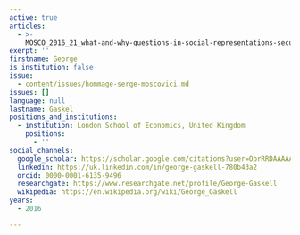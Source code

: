 ```yaml
---
active: true
articles:
  - >-
    MOSCO_2016_21_what-and-why-questions-in-social-representations-securing-moscovicis-legacy
exerpt: ''
firstname: George
is_institution: false
issue:
  - content/issues/hommage-serge-moscovici.md
issues: []
language: null
lastname: Gaskel
positions_and_institutions:
  - institution: London School of Economics, United Kingdom
    positions:
      - ''
social_channels:
  google_scholar: https://scholar.google.com/citations?user=ObrRRDAAAAAJ&hl=en
  linkedin: https://uk.linkedin.com/in/george-gaskell-780b43a2
  orcid: 0000-0001-6135-9496
  researchgate: https://www.researchgate.net/profile/George-Gaskell
  wikipedia: https://en.wikipedia.org/wiki/George_Gaskell
years:
  - 2016

---
```

